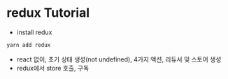 # redux Tutorial

- install redux

```javaScript
yarn add redux
```

- react 없이, 초기 상태 생성(not undefined), 4가지 액션, 리듀서 및 스토어 생성
- redux에서 store 호출, 구독
